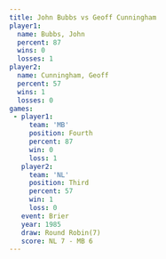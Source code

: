 ```yaml
---
title: John Bubbs vs Geoff Cunningham
player1:                 
  name: Bubbs, John      
  percent: 87            
  wins: 0                
  losses: 1              
player2:                 
  name: Cunningham, Geoff
  percent: 57            
  wins: 1                
  losses: 0              
games:
 - player1:          
     team: 'MB'      
     position: Fourth
     percent: 87     
     win: 0          
     loss: 1         
   player2:         
     team: 'NL'     
     position: Third
     percent: 57    
     win: 1         
     loss: 0        
   event: Brier        
   year: 1985          
   draw: Round Robin(7)
   score: NL 7 - MB 6  
---
```

